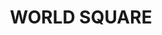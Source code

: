 ---
lastmod: '2025-04-06T06:05:20+00:00'
latitude: -33.8771211
layout: suburb
longitude: 151.2069237
postcode: '2002'
state: NSW
title: WORLD SQUARE
url: /nsw/world-square/
---